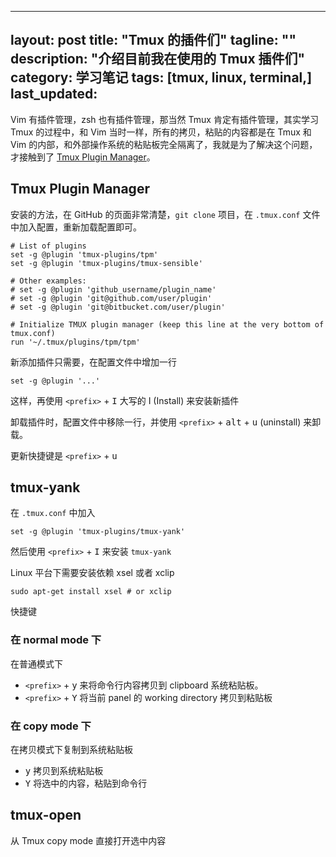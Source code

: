 ---
layout: post
title: "Tmux 的插件们"
tagline: ""
description: "介绍目前我在使用的 Tmux 插件们"
category: 学习笔记
tags: [tmux, linux, terminal,]
last_updated:
--

Vim 有插件管理，zsh 也有插件管理，那当然 Tmux 肯定有插件管理，其实学习 Tmux 的过程中，和 Vim 当时一样，所有的拷贝，粘贴的内容都是在 Tmux 和 Vim 的内部，和外部操作系统的粘贴板完全隔离了，我就是为了解决这个问题，才接触到了 [Tmux Plugin Manager](https://github.com/tmux-plugins/tpm)。


## Tmux Plugin Manager
安装的方法，在 GitHub 的页面非常清楚，`git clone` 项目，在 `.tmux.conf` 文件中加入配置，重新加载配置即可。

    # List of plugins
    set -g @plugin 'tmux-plugins/tpm'
    set -g @plugin 'tmux-plugins/tmux-sensible'

    # Other examples:
    # set -g @plugin 'github_username/plugin_name'
    # set -g @plugin 'git@github.com/user/plugin'
    # set -g @plugin 'git@bitbucket.com/user/plugin'

    # Initialize TMUX plugin manager (keep this line at the very bottom of tmux.conf)
    run '~/.tmux/plugins/tpm/tpm'

新添加插件只需要，在配置文件中增加一行

    set -g @plugin '...'

这样，再使用 `<prefix>` + <kbd>I</kbd> 大写的 I (Install) 来安装新插件

卸载插件时，配置文件中移除一行，并使用 `<prefix>` + <kbd>alt</kbd> + <kbd>u</kbd> (uninstall) 来卸载。

更新快捷键是 `<prefix>` + <kbd>u</kbd>


## tmux-yank

在 `.tmux.conf` 中加入

    set -g @plugin 'tmux-plugins/tmux-yank'

然后使用 `<prefix>` + <kbd>I</kbd> 来安装 `tmux-yank`

Linux 平台下需要安装依赖 xsel 或者 xclip

    sudo apt-get install xsel # or xclip

快捷键

### 在 normal mode 下
在普通模式下

- `<prefix>` + <kbd>y</kbd> 来将命令行内容拷贝到 clipboard 系统粘贴板。
- `<prefix>` + <kbd>Y</kbd> 将当前 panel 的 working directory 拷贝到粘贴板

### 在 copy mode 下
在拷贝模式下复制到系统粘贴板

- <kbd>y</kbd> 拷贝到系统粘贴板
- <kbd>Y</kbd> 将选中的内容，粘贴到命令行

## tmux-open
从 Tmux copy mode 直接打开选中内容
